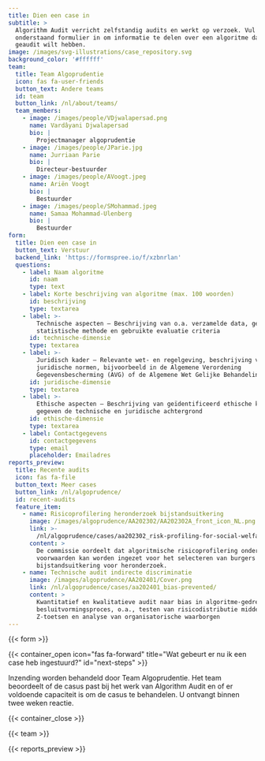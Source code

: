 ```yaml
---
title: Dien een case in
subtitle: >
  Algorithm Audit verricht zelfstandig audits en werkt op verzoek. Vul
  onderstaand formulier in om informatie te delen over een algoritme dat u
  geaudit wilt hebben.
image: /images/svg-illustrations/case_repository.svg
background_color: '#ffffff'
team:
  title: Team Algoprudentie
  icon: fas fa-user-friends
  button_text: Andere teams
  id: team
  button_link: /nl/about/teams/
  team_members:
    - image: /images/people/VDjwalapersad.png
      name: Vardâyani Djwalapersad
      bio: |
        Projectmanager algoprudentie
    - image: /images/people/JParie.jpg
      name: Jurriaan Parie
      bio: |
        Directeur-bestuurder
    - image: /images/people/AVoogt.jpeg
      name: Ariën Voogt
      bio: |
        Bestuurder
    - image: /images/people/SMohammad.jpeg
      name: Samaa Mohammad-Ulenberg
      bio: |
        Bestuurder
form:
  title: Dien een case in
  button_text: Verstuur
  backend_link: 'https://formspree.io/f/xzbnrlan'
  questions:
    - label: Naam algoritme
      id: naam
      type: text
    - label: Korte beschrijving van algoritme (max. 100 woorden)
      id: beschrijving
      type: textarea
    - label: >-
        Technische aspecten – Beschrijving van o.a. verzamelde data, gehanteerde
        statistische methode en gebruikte evaluatie criteria
      id: technische-dimensie
      type: textarea
    - label: >-
        Juridisch kader – Relevante wet- en regelgeving, beschrijving van open
        juridische normen, bijvoorbeeld in de Algemene Verordening
        Gegevensbescherming (AVG) of de Algemene Wet Gelijke Behandeling (AWGB)
      id: juridische-dimensie
      type: textarea
    - label: >-
        Ethische aspecten – Beschrijving van geïdentificeerd ethische kwesties
        gegeven de technische en juridische achtergrond
      id: ethische-dimensie
      type: textarea
    - label: Contactgegevens
      id: contactgegevens
      type: email
      placeholder: Emailadres
reports_preview:
  title: Recente audits
  icon: fas fa-file
  button_text: Meer cases
  button_link: /nl/algoprudence/
  id: recent-audits
  feature_item:
    - name: Risicoprofilering heronderzoek bijstandsuitkering
      image: /images/algoprudence/AA202302/AA202302A_front_icon_NL.png
      link: >-
        /nl/algoprudence/cases/aa202302_risk-profiling-for-social-welfare-reexamination/
      content: >
        De commissie oordeelt dat algoritmische risicoprofilering onder strikte
        voorwaarden kan worden ingezet voor het selecteren van burgers met een
        bijstandsuitkering voor heronderzoek.
    - name: Technische audit indirecte discriminatie
      image: /images/algoprudence/AA202401/Cover.png
      link: /nl/algoprudence/cases/aa202401_bias-prevented/
      content: >
        Kwantitatief en kwalitatieve audit naar bias in algoritme-gedreven
        besluitvormingsproces, o.a., testen van risicodistributie middels
        Z-toetsen en analyse van organisatorische waarborgen
---
```


{{< form >}}

{{< container_open icon="fas fa-forward" title="Wat gebeurt er nu ik een case heb ingestuurd?" id="next-steps" >}}

Inzending worden behandeld door Team Algoprudentie. Het team beoordeelt of de casus past bij het werk van Algorithm Audit en of er voldoende capaciteit is om de casus te behandelen. U ontvangt binnen twee weken reactie.

{{< container_close >}}

{{< team >}}

{{< reports_preview >}}
